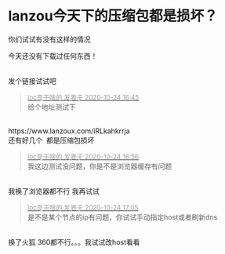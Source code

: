 # lanzou今天下的压缩包都是损坏？


你们试试有没有这样的情况

今天还没有下载过任何东西！<br />
<br />
<img src="static/image/smiley/default/mad.gif" smilieid="11" border="0" alt="" /><img src="static/image/smiley/default/mad.gif" smilieid="11" border="0" alt="" /><img src="static/image/smiley/default/mad.gif" smilieid="11" border="0" alt="" />

发个链接试试吧

<div class="quote"><blockquote><font size="2"><a href="https://www.hostloc.com/forum.php?mod=redirect&amp;goto=findpost&amp;pid=9346494&amp;ptid=758002" target="_blank"><font color="#999999">loc是干啥的 发表于 2020-10-24 16:45</font></a></font><br />
给个地址测试下</blockquote></div><br />
https://www.lanzoux.com/iRLkahkrrja<br />
还有好几个&nbsp;&nbsp;都是压缩包损坏

<img id="aimg_BPMcL" onclick="zoom(this, this.src, 0, 0, 0)" class="zoom" src="https://pic.gksec.com/2020/10/24/0e6825e896448/image.png" onmouseover="img_onmouseoverfunc(this)" onload="thumbImg(this)" border="0" alt="" />

<div class="quote"><blockquote><font size="2"><a href="https://www.hostloc.com/forum.php?mod=redirect&amp;goto=findpost&amp;pid=9346558&amp;ptid=758002" target="_blank"><font color="#999999">loc是干啥的 发表于 2020-10-24 16:56</font></a></font><br />
我这边测试没问题，你是不是浏览器缓存有问题</blockquote></div><br />
我换了浏览器都不行 我再试试

<div class="quote"><blockquote><font size="2"><a href="https://www.hostloc.com/forum.php?mod=redirect&amp;goto=findpost&amp;pid=9346601&amp;ptid=758002" target="_blank"><font color="#999999">loc是干啥的 发表于 2020-10-24 17:05</font></a></font><br />
是不是某个节点的ip有问题，你试试手动指定host或者刷新dns</blockquote></div><br />
换了火狐 360都不行。。。我试试改host看看
